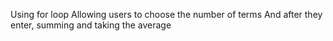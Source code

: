 Using for loop
Allowing users to choose the number of terms
And after they enter, summing and taking the average
